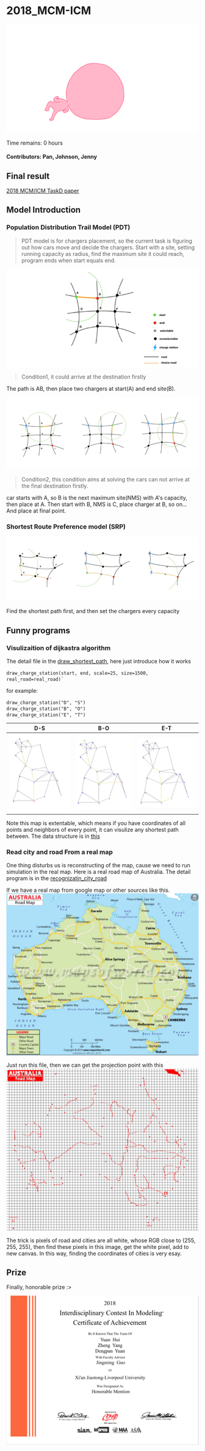 # 2018_MCM-ICM



<p align="center">
  <img src="head_run.gif">
</p>


Time remains: 0 hours

#### Contributors: Pan, Johnson, Jenny


## Final result

[2018 MCM/ICM TaskD paper](./2018mcmthesis.pdf)

## Model Introduction

### Population Distribution Trail Model (PDT)
> PDT model is for chargers placement, so the current task is figuring out how
cars move and decide the chargers. Start with a site, setting running capacity as radius, find the maximum
site it could reach, program ends when start equals end.

!["condition1"](src/method1_overall.png)
> Condition1, it could arrive at the destination firstly

The path is AB, then place two chargers at start(A) and end site(B).

![](src/fig/fig.012.jpeg)
> Condition2, this condition aims at solving the cars can not arrive at the final destination firstly.

car starts with A, so B is the next maximum site(NMS) with A's capacity, then place at A. Then start with B, NMS is C,
place charger at B, so on... And place at final point.

### Shortest Route Preference model (SRP)

![](src/fig/fig.011.jpeg)

Find the shortest path first, and then set the chargers every capacity

## Funny programs

### Visulizaition of dijkastra algorithm
The detail file in the [draw_shortest_path](/tesla_statistic/road_simulation/plot.py), here just introduce how it works

```
draw_charge_station(start, end, scale=25, size=1500, real_road=real_road)`
```

for example:

```
draw_charge_station("D", "S")
draw_charge_station("B", "O")
draw_charge_station("E", "T")
```

|D-S|B-O|E-T|
|:---:|:---:|:----:|
|![](tesla_statistic/D_S.png)|![](tesla_statistic/B_O.png)|![](tesla_statistic/E_T.png)|

Note this map is extentable, which means if you have coordinates of all points and neighbors of every
point, it can visulize any shortest path between. The data structure is in [this](tesla_statistic/road_simulation/config.py)

### Read city and road From a real map

One thing disturbs us is reconstructing of the map, cause we need to run simulation in the
real map. Here is a real road map of Australia. The detail program is in the [recognizatin_city_road](tesla_statistic/au_map_aly.py)

If we have a real map from google map or other sources like this.
![](tesla_statistic/Australia.png)

Just run this file, then we can get the projection point with this
![](tesla_statistic/australia_road2.png)

The trick is pixels of road and cities are all white, whose RGB close to (255, 255, 255), then find these pixels in
this image, get the white pixel, add to new canvas. In this way, finding the coordinates of cities is very esay.


## Prize
Finally, honorable prize :>

![](prize.png)
